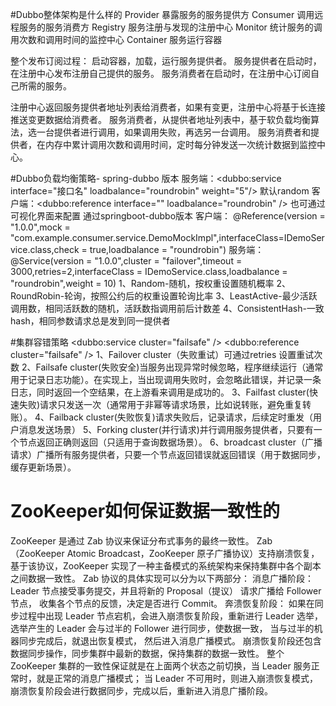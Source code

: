 #Dubbo整体架构是什么样的
Provider	暴露服务的服务提供方
Consumer	调用远程服务的服务消费方
Registry	服务注册与发现的注册中心
Monitor	统计服务的调用次数和调用时间的监控中心
Container	服务运行容器

整个发布订阅过程：
启动容器，加载，运行服务提供者。
服务提供者在启动时，在注册中心发布注册自己提供的服务。
服务消费者在启动时，在注册中心订阅自己所需的服务。

注册中心返回服务提供者地址列表给消费者，如果有变更，注册中心将基于长连接推送变更数据给消费者。
服务消费者，从提供者地址列表中，基于软负载均衡算法，选一台提供者进行调用，如果调用失败，再选另一台调用。
服务消费者和提供者，在内存中累计调用次数和调用时间，定时每分钟发送一次统计数据到监控中心。



#Dubbo负载均衡策略-
    spring-dubbo 版本
    服务端：<dubbo:service interface="接口名" loadbalance="roundrobin" weight="5"/> 默认random
    客户端：<dubbo:reference interface="" loadbalance="roundrobin" />
    也可通过可视化界面来配置
    通过springboot-dubbo版本
    客户端：
    @Reference(version = "1.0.0",mock = "com.example.consumer.service.DemoMockImpl",interfaceClass=IDemoService.class,check = true,loadbalance = "roundrobin")
    服务端：
    @Service(version = "1.0.0",cluster = "failover",timeout = 3000,retries=2,interfaceClass = IDemoService.class,loadbalance = "roundrobin",weight = 10)
1、Random-随机，按权重设置随机概率
2、RoundRobin-轮询，按照公约后的权重设置轮询比率
3、LeastActive-最少活跃调用数，相同活跃数的随机，活跃数指调用前后计数差
4、ConsistentHash-一致hash，相同参数请求总是发到同一提供者

#集群容错策略
<dubbo:service cluster="failsafe" />
<dubbo:reference cluster="failsafe" />
1、Failover cluster（失败重试）可通过retries 设置重试次数
2、Failsafe cluster(失败安全)当服务出现异常时候忽略，程序继续运行（通常用于记录日志功能）。在实现上，当出现调用失败时，会忽略此错误，并记录一条日志，同时返回一个空结果，在上游看来调用是成功的。
3、Failfast cluster(快速失败)请求只发送一次（通常用于非幂等请求场景，比如说转账，避免重复转账）。
4、Failback cluster(失败恢复)请求失败后，记录请求，后续定时重发（用户消息发送场景）
5、Forking cluster(并行请求)并行调用服务提供者，只要有一个节点返回正确则返回（只适用于查询数据场景）。
6、broadcast cluster（广播请求）广播所有服务提供者，只要一个节点返回错误就返回错误（用于数据同步，缓存更新场景）。

# ZooKeeper如何保证数据一致性的
ZooKeeper 是通过 Zab 协议来保证分布式事务的最终一致性。
Zab（ZooKeeper Atomic Broadcast，ZooKeeper 原子广播协议）支持崩溃恢复，
基于该协议，ZooKeeper 实现了一种主备模式的系统架构来保持集群中各个副本之间数据一致性。
Zab 协议的具体实现可以分为以下两部分：
消息广播阶段：
    Leader 节点接受事务提交，并且将新的 Proposal（提议） 请求广播给 Follower 节点，
    收集各个节点的反馈，决定是否进行 Commit。
奔溃恢复阶段：
    如果在同步过程中出现 Leader 节点宕机，会进入崩溃恢复阶段，重新进行 Leader 选举，
    选举产生的 Leader 会与过半的 Follower 进行同步，使数据一致，
    当与过半的机器同步完成后，就退出恢复模式， 然后进入消息广播模式。
    崩溃恢复阶段还包含数据同步操作，同步集群中最新的数据，保持集群的数据一致性。
整个 ZooKeeper 集群的一致性保证就是在上面两个状态之前切换，当 Leader 服务正常时，就是正常的消息广播模式；
当 Leader 不可用时，则进入崩溃恢复模式，崩溃恢复阶段会进行数据同步，完成以后，重新进入消息广播阶段。